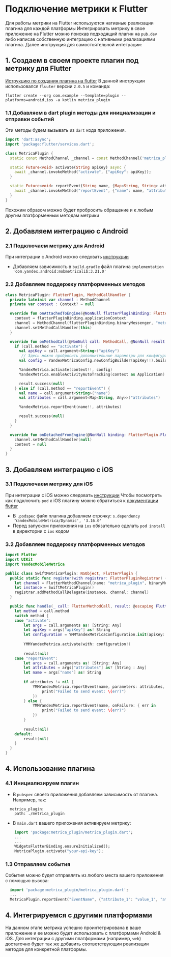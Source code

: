 # Подключение метрики к Flutter
Для работы метрики на Flutter используются нативные реализации плагина для каждой платформы
Интегрировать метрику в свое приложение на Flutter можно поискав подходящий плагин на `pub.dev` либо написав собственную интеграцию с нативными реализациями плагина. Далее инструкция для самостоятельной интеграции:
## 1. Создаем в своем проекте плагин под метрику для Flutter
[Иструкцию по создания плагина на flutter](https://flutter.dev/docs/development/packages-and-plugins/developing-packages#step-1-create-the-package)
В данной инструкции использовался `fluuter` версии `2.0.5` и команда:
```
flutter create --org com.example --template=plugin --platforms=android,ios -a kotlin metrica_plugin
```
### 1.1 Добавляем в dart plugin методы для инициализации и отправки событий
Эти методы будем вызывать из `dart` кода приложения.
```dart
import 'dart:async';
import 'package:flutter/services.dart';

class MetricaPlugin {
  static const MethodChannel _channel = const MethodChannel('metrica_plugin');

  static Future<void> activate(String apiKey) async {
    await _channel.invokeMethod("activate", {"apiKey": apiKey});
  }

  static Future<void> reportEvent(String name, {Map<String, String> attributes}) async {
    await _channel.invokeMethod("reportEvent", {"name": name, "attributes": attributes});
  }
}
```
Похожим образом можно будет пробросить обращение и к любым другим платформенным методам метрики

## 2. Добавляем интеграцию с Android
### 2.1 Подключаем метрику для Android
При интеграции с Android можно следовать [инструкции](https://appmetrica.yandex.ru/docs/mobile-sdk-dg/concepts/android-initialize.html)

- Добавляем зависимость в `build.gradle` файл плагина
`implementation 'com.yandex.android:mobmetricalib:3.21.0'`

### 2.2 Добавляем поддержку платформенных методов
```kotlin
class MetricaPlugin: FlutterPlugin, MethodCallHandler {
  private lateinit var channel : MethodChannel
  private var context : Context? = null

  override fun onAttachedToEngine(@NonNull flutterPluginBinding: FlutterPlugin.FlutterPluginBinding) {
    context = flutterPluginBinding.applicationContext
    channel = MethodChannel(flutterPluginBinding.binaryMessenger, "metrica_plugin")
    channel.setMethodCallHandler(this)
  }

  override fun onMethodCall(@NonNull call: MethodCall, @NonNull result: Result) {
    if (call.method == "activate") {
      val apiKey = call.argument<String>("apiKey")
       // Здесь можно пробросить дополнительные параметры для конфигурации
      val config = YandexMetricaConfig.newConfigBuilder(apiKey!!).build()

      YandexMetrica.activate(context!!, config)
      YandexMetrica.enableActivityAutoTracking(context as Application)

      result.success(null)
    } else if (call.method == "reportEvent") {
      val name = call.argument<String>("name")
      val attributes = call.argument<Map<String, Any>>("attributes")

      YandexMetrica.reportEvent(name!!, attributes)

      result.success(null)
    }
  }

  override fun onDetachedFromEngine(@NonNull binding: FlutterPlugin.FlutterPluginBinding) {
    channel.setMethodCallHandler(null)
    context = null
  }
}
```
## 3. Добавляем интеграцию с iOS
### 3.1 Подключаем метрику для iOS
При интеграции с iOS можно следовать [инструкции](https://appmetrica.yandex.ru/docs/mobile-sdk-dg/tasks/ios-quickstart.html)
Чтобы посмотреть как подключить `pod` к iOS плагину можно обратиться к [документации flutter](https://flutter.dev/docs/development/packages-and-plugins/developing-packages#ios)

- В `.podspec` файл плагина добавляем строчку: `s.dependency 'YandexMobileMetrica/Dynamic', '3.16.0'`
- Перед запуском приложения на `ios` обязательно сделать `pod install` в директории с `ios` кодом

### 3.2 Добавляем поддержку платформенных методов
```swift
import Flutter
import UIKit
import YandexMobileMetrica

public class SwiftMetricaPlugin: NSObject, FlutterPlugin {
  public static func register(with registrar: FlutterPluginRegistrar) {
    let channel = FlutterMethodChannel(name: "metrica_plugin", binaryMessenger: registrar.messenger())
    let instance = SwiftMetricaPlugin()
    registrar.addMethodCallDelegate(instance, channel: channel)
  }

  public func handle(_ call: FlutterMethodCall, result: @escaping FlutterResult) {
    let method = call.method
    switch method {
    case "activate":
        let args = call.arguments as! [String: Any]
        let apiKey = args["apiKey"] as! String
        let configuration = YMMYandexMetricaConfiguration.init(apiKey: apiKey)
        
        YMMYandexMetrica.activate(with: configuration!)
        
        result(nil)
    case "reportEvent":
        let args = call.arguments as! [String: Any]
        let attributes = args["attributes"] as? [String : Any]
        let name = args["name"] as! String
        
        if attributes != nil {
            YMMYandexMetrica.reportEvent(name, parameters: attributes, onFailure: { err in
                print("Failed to send event: \(err)")
            })
        } else {
            YMMYandexMetrica.reportEvent(name, onFailure: { err in
                print("Failed to send event: \(err)")
            })
        }
        
        result(nil)
    default:
        result(nil)
    }
  }
}
```
## 4. Использование плагина
### 4.1 Инициализируем плагин
- В `pubspec` своего приложения добавляем зависимость от плагина. Например, так:
```
  metrica_plugin:
    path: ./metrica_plugin
```
- В `main.dart` вашего приложения активируем метрику:
```dart
    import 'package:metrica_plugin/metrica_plugin.dart';
    ...
    ...
    WidgetsFlutterBinding.ensureInitialized();
    MetricaPlugin.activate("your-api-key");
```
### 1.3 Отправляем события
События можно будет отправлять из любого места вашего приложения с помощью вызова:
```dart
  import 'package:metrica_plugin/metrica_plugin.dart';
  ...
  MetricaPlugin.reportEvent("EventName", {"attribute_1": "value_1", "attribute_2": "value_2"});
```

## 4. Интегрируемся с другими платформами
На данном этапе метрика успешно проинтегрирована в ваше приложение и ее можно будет использовать с платформами Android & iOS.
Для интеграции с другими платформами (например, `web`) достаточно будет так же добавить соответствующии реализации методов для конкретной платформы.